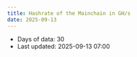 ```yaml
---
title: Hashrate of the Mainchain in GH/s
date: 2025-09-13
---
```


<script src="https://cdnjs.cloudflare.com/ajax/libs/PapaParse/5.3.0/papaparse.min.js"></script>
<script src="https://cdn.jsdelivr.net/npm/apexcharts"></script>
<script src="/js/hashrates/mainchain-hashrate-30days.js"></script>

<div id="wrapper">
  <div id="areaChart">
  </div>
  <div id="barChart">
  </div>
 </div>

* Days of data: 30
* Last updated: 2025-09-13 07:00
